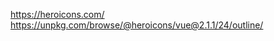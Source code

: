 <template>
  <div>
    <BeakerIcon class="h-6 w-6 text-blue-500" />
  </div>
</template>

<script setup>
import { BeakerIcon } from '@heroicons/vue/24/solid'
import { ChevronDownIcon } from '@heroicons/vue/24/solid'
</script>

https://heroicons.com/
https://unpkg.com/browse/@heroicons/vue@2.1.1/24/outline/